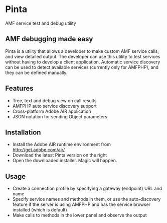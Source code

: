# Pinta 

AMF service test and debug utility

## AMF debugging made easy
Pinta is a utility that allows a developer to make custom AMF service calls, and view detailed output. The developer can use this utility to test services without having to develop a client application. Automatic service discovery can be used to detect available services (currently only for AMFPHP), and they can be defined manually.

## Features

* Tree, text and debug view on call results
* AMFPHP auto service discovery support
* Cross-platform Adobe AIR application
* JSON notation for sending Object parameters

## Installation
* Install the Adobe AIR runtime environment from http://get.adobe.com/air/
* Download the latest Pinta version on the right
* Open the downloaded installer. Magic will happen.

## Usage
* Create a connection profile by specifying a gateway (endpoint) URL and name
* Specify service names and methods in them, or use the auto-discovery feature if the server is using AMFPHP and has the service browser installed (which is default)
* Make calls to methods in the lower panel and observe the output
